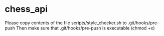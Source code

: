 # chess_api
Please copy contents of the file scripts/style_checker.sh to .git/hooks/pre-push
Then make sure that .git/hooks/pre-push is executable (chmod +x)
